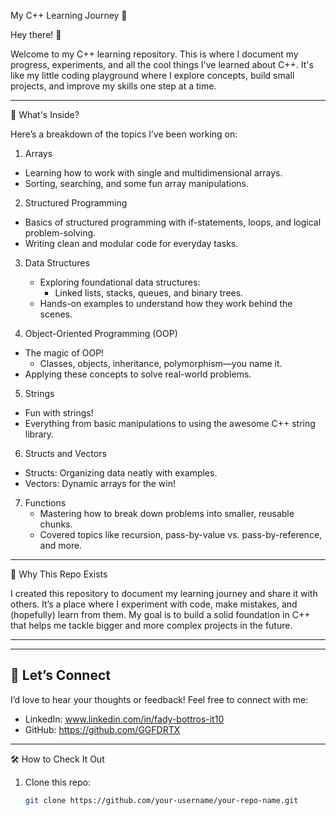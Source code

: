 My C++ Learning Journey 🚀  

Hey there! 👋  

Welcome to my C++ learning repository. This is where I document my progress, experiments, and all the cool things I've learned about C++. It's like my little coding playground where I explore concepts, build small projects, and improve my skills one step at a time.  

---

 📂 What's Inside?  

Here’s a breakdown of the topics I’ve been working on:  

 1. Arrays 
   - Learning how to work with single and multidimensional arrays.  
   - Sorting, searching, and some fun array manipulations.  

 2. Structured Programming
   - Basics of structured programming with if-statements, loops, and logical problem-solving.  
   - Writing clean and modular code for everyday tasks.  

3. Data Structures
   - Exploring foundational data structures:  
     - Linked lists, stacks, queues, and binary trees.  
   - Hands-on examples to understand how they work behind the scenes.  

 4. Object-Oriented Programming (OOP)
   - The magic of OOP!  
     - Classes, objects, inheritance, polymorphism—you name it.  
   - Applying these concepts to solve real-world problems.  

 5. Strings
   - Fun with strings!  
   - Everything from basic manipulations to using the awesome C++ string library.  

 6. Structs and Vectors
   - Structs: Organizing data neatly with examples.  
   - Vectors: Dynamic arrays for the win!  

7. Functions 
   - Mastering how to break down problems into smaller, reusable chunks.  
   - Covered topics like recursion, pass-by-value vs. pass-by-reference, and more.  

---

🌟 Why This Repo Exists  

I created this repository to document my learning journey and share it with others. It’s a place where I experiment with code, make mistakes, and (hopefully) learn from them. My goal is to build a solid foundation in C++ that helps me tackle bigger and more complex projects in the future.  

---

---

## 🤝 Let’s Connect  

I’d love to hear your thoughts or feedback! Feel free to connect with me:  

- LinkedIn: www.linkedin.com/in/fady-bottros-it10 
- GitHub: https://github.com/GGFDRTX

---
🛠️ How to Check It Out  

1. Clone this repo:  
   ```bash  
   git clone https://github.com/your-username/your-repo-name.git  
